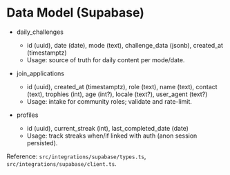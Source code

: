 # Data Model (Supabase)

- daily_challenges
  - id (uuid), date (date), mode (text), challenge_data (jsonb), created_at (timestamptz)
  - Usage: source of truth for daily content per mode/date.

- join_applications
  - id (uuid), created_at (timestamptz), role (text), name (text), contact (text), trophies (int), age (int?), locale (text?), user_agent (text?)
  - Usage: intake for community roles; validate and rate-limit.

- profiles
  - id (uuid), current_streak (int), last_completed_date (date)
  - Usage: track streaks when/if linked with auth (anon session persisted).

Reference: `src/integrations/supabase/types.ts`, `src/integrations/supabase/client.ts`. 
